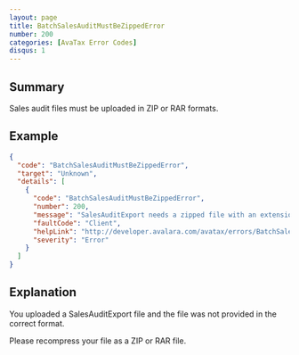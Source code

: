 ```yaml
---
layout: page
title: BatchSalesAuditMustBeZippedError
number: 200
categories: [AvaTax Error Codes]
disqus: 1
---
```


## Summary

Sales audit files must be uploaded in ZIP or RAR formats.

## Example

```json
{
  "code": "BatchSalesAuditMustBeZippedError",
  "target": "Unknown",
  "details": [
    {
      "code": "BatchSalesAuditMustBeZippedError",
      "number": 200,
      "message": "SalesAuditExport needs a zipped file with an extension of '.ZIP' or '.RAR'.  Your file had the extension '-0-'.",
      "faultCode": "Client",
      "helpLink": "http://developer.avalara.com/avatax/errors/BatchSalesAuditMustBeZippedError",
      "severity": "Error"
    }
  ]
}
```

## Explanation

You uploaded a SalesAuditExport file and the file was not provided in the correct format.

Please recompress your file as a ZIP or RAR file.
